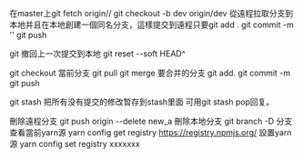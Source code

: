在master上git fetch origin//
git checkout -b dev origin/dev 
從遠程拉取分支到本地并且在本地創建一個同名分支，這樣提交到遠程只要git add . git commit -m '' git push

git 撤回上一次提交到本地
git reset --soft HEAD^

git checkout 當前分支
git pull
git merge 要合并的分支
git add.
git commit -m
git push

git stash 把所有没有提交的修改暂存到stash里面  可用git stash pop回复。

刪除遠程分支  git push origin --delete new_a
刪除本地分支 git branch -D 分支
查看當前yarn源 yarn config get registry   https://registry.npmjs.org/ 
設置yarn 源 yarn config set registry xxxxxxx